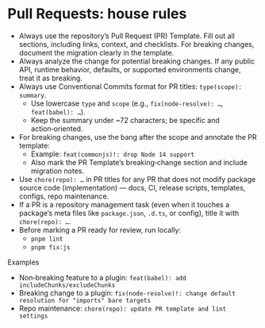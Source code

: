 # Pull Requests: house rules

- Always use the repository’s Pull Request (PR) Template. Fill out all sections, including links, context, and checklists. For breaking changes, document the migration clearly in the template.
- Always analyze the change for potential breaking changes. If any public API, runtime behavior, defaults, or supported environments change, treat it as breaking.
- Always use Conventional Commits format for PR titles: `type(scope): summary`.
  - Use lowercase `type` and `scope` (e.g., `fix(node-resolve): …`, `feat(babel): …`).
  - Keep the summary under ~72 characters; be specific and action‑oriented.
- For breaking changes, use the bang after the scope and annotate the PR template:
  - Example: `feat(commonjs)!: drop Node 14 support`
  - Also mark the PR Template’s breaking‑change section and include migration notes.
- Use `chore(repo): …` in PR titles for any PR that does not modify package source code (implementation) — docs, CI, release scripts, templates, configs, repo maintenance.
- If a PR is a repository management task (even when it touches a package’s meta files like `package.json`, `.d.ts`, or config), title it with `chore(repo): …`.
- Before marking a PR ready for review, run locally:
  - `pnpm lint`
  - `pnpm fix:js`

Examples

- Non‑breaking feature to a plugin: `feat(babel): add includeChunks/excludeChunks`
- Breaking change to a plugin: `fix(node-resolve)!: change default resolution for "imports" bare targets`
- Repo maintenance: `chore(repo): update PR template and lint settings`
